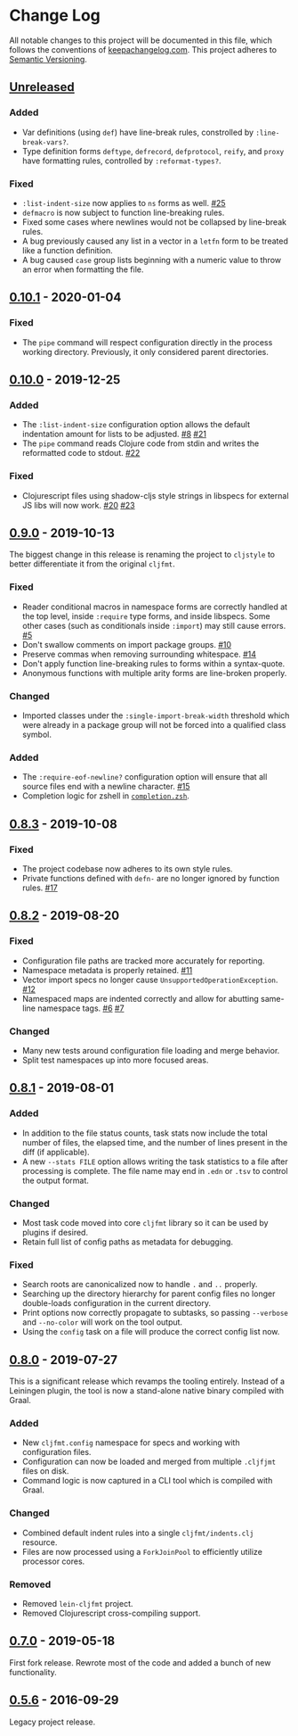 Change Log
==========

All notable changes to this project will be documented in this file, which
follows the conventions of [keepachangelog.com](http://keepachangelog.com/).
This project adheres to [Semantic Versioning](http://semver.org/).


## [Unreleased]

### Added
- Var definitions (using `def`) have line-break rules, constrolled by
  `:line-break-vars?`.
- Type definition forms `deftype`, `defrecord`, `defprotocol`, `reify`, and
  `proxy` have formatting rules, controlled by `:reformat-types?`.

### Fixed
- `:list-indent-size` now applies to `ns` forms as well.
  [#25](https://github.com/greglook/cljstyle/pull/25)
- `defmacro` is now subject to function line-breaking rules.
- Fixed some cases where newlines would not be collapsed by line-break rules.
- A bug previously caused any list in a vector in a `letfn` form to be treated
  like a function definition.
- A bug caused `case` group lists beginning with a numeric value to throw an
  error when formatting the file.


## [0.10.1] - 2020-01-04

### Fixed
- The `pipe` command will respect configuration directly in the process working
  directory. Previously, it only considered parent directories.


## [0.10.0] - 2019-12-25

### Added
- The `:list-indent-size` configuration option allows the default indentation
  amount for lists to be adjusted.
  [#8](//github.com/greglook/cljstyle/issues/8)
  [#21](//github.com/greglook/cljstyle/pull/21)
- The `pipe` command reads Clojure code from stdin and writes the reformatted
  code to stdout.
  [#22](//github.com/greglook/cljstyle/pull/22)

### Fixed
- Clojurescript files using shadow-cljs style strings in libspecs for external
  JS libs will now work.
  [#20](//github.com/greglook/cljstyle/issues/20)
  [#23](//github.com/greglook/cljstyle/pull/23)


## [0.9.0] - 2019-10-13

The biggest change in this release is renaming the project to `cljstyle` to
better differentiate it from the original `cljfmt`.

### Fixed
- Reader conditional macros in namespace forms are correctly handled at the top
  level, inside `:require` type forms, and inside libspecs. Some other cases
  (such as conditionals inside `:import`) may still cause errors.
  [#5](//github.com/greglook/cljstyle/issues/5)
- Don't swallow comments on import package groups.
  [#10](//github.com/greglook/cljstyle/issues/10)
- Preserve commas when removing surrounding whitespace.
  [#14](//github.com/greglook/cljstyle/issues/14)
- Don't apply function line-breaking rules to forms within a syntax-quote.
- Anonymous functions with multiple arity forms are line-broken properly.

### Changed
- Imported classes under the `:single-import-break-width` threshold which were
  already in a package group will not be forced into a qualified class symbol.

### Added
- The `:require-eof-newline?` configuration option will ensure that all source
  files end with a newline character.
  [#15](//github.com/greglook/cljstyle/issues/15)
- Completion logic for zshell in [`completion.zsh`](util/completion.zsh).


## [0.8.3] - 2019-10-08

### Fixed
- The project codebase now adheres to its own style rules.
- Private functions defined with `defn-` are no longer ignored by function
  rules.
  [#17](//github.com/greglook/cljstyle/issues/17)


## [0.8.2] - 2019-08-20

### Fixed
- Configuration file paths are tracked more accurately for reporting.
- Namespace metadata is properly retained.
  [#11](//github.com/greglook/cljstyle/issues/11)
- Vector import specs no longer cause `UnsupportedOperationException`.
  [#12](//github.com/greglook/cljstyle/issues/12)
- Namespaced maps are indented correctly and allow for abutting same-line
  namespace tags.
  [#6](https://github.com/greglook/cljstyle/issues/6)
  [#7](https://github.com/greglook/cljstyle/pull/7)

### Changed
- Many new tests around configuration file loading and merge behavior.
- Split test namespaces up into more focused areas.


## [0.8.1] - 2019-08-01

### Added
- In addition to the file status counts, task stats now include the total number
  of files, the elapsed time, and the number of lines present in the diff (if
  applicable).
- A new `--stats FILE` option allows writing the task statistics to a file after
  processing is complete. The file name may end in `.edn` or `.tsv` to control
  the output format.

### Changed
- Most task code moved into core `cljfmt` library so it can be used by plugins
  if desired.
- Retain full list of config paths as metadata for debugging.

### Fixed
- Search roots are canonicalized now to handle `.` and `..` properly.
- Searching up the directory hierarchy for parent config files no longer
  double-loads configuration in the current directory.
- Print options now correctly propagate to subtasks, so passing `--verbose` and
  `--no-color` will work on the tool output.
- Using the `config` task on a file will produce the correct config list now.


## [0.8.0] - 2019-07-27

This is a significant release which revamps the tooling entirely. Instead of a
Leiningen plugin, the tool is now a stand-alone native binary compiled with
Graal.

### Added
- New `cljfmt.config` namespace for specs and working with configuration files.
- Configuration can now be loaded and merged from multiple `.cljfjmt` files on
  disk.
- Command logic is now captured in a CLI tool which is compiled with Graal.

### Changed
- Combined default indent rules into a single `cljfmt/indents.clj` resource.
- Files are now processed using a `ForkJoinPool` to efficiently utilize
  processor cores.

### Removed
- Removed `lein-cljfmt` project.
- Removed Clojurescript cross-compiling support.


## [0.7.0] - 2019-05-18

First fork release. Rewrote most of the code and added a bunch of new
functionality.


## [0.5.6] - 2016-09-29

Legacy project release.


[Unreleased]: https://github.com/greglook/cljstyle/compare/0.10.1...HEAD
[0.10.1]: https://github.com/greglook/cljstyle/compare/0.10.0...0.10.1
[0.10.0]: https://github.com/greglook/cljstyle/compare/0.9.0...0.10.0
[0.9.0]: https://github.com/greglook/cljstyle/compare/0.8.3...0.9.0
[0.8.3]: https://github.com/greglook/cljstyle/compare/0.8.2...0.8.3
[0.8.2]: https://github.com/greglook/cljstyle/compare/0.8.1...0.8.2
[0.8.1]: https://github.com/greglook/cljstyle/compare/0.8.0...0.8.1
[0.8.0]: https://github.com/greglook/cljstyle/compare/0.7.0...0.8.0
[0.7.0]: https://github.com/greglook/cljstyle/compare/0.5.6...0.7.0
[0.5.6]: https://github.com/greglook/cljform/releases/tag/0.5.6

